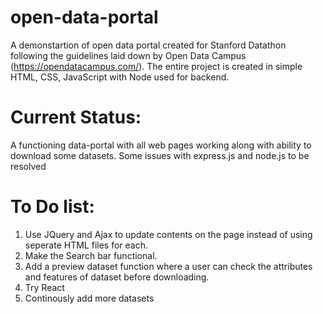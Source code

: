 # open-data-portal
A demonstartion of open data portal created for Stanford Datathon following the guidelines laid down by Open Data Campus (https://opendatacampus.com/). The entire project is created in simple HTML, CSS, JavaScript with Node used for backend. 

# Current Status:
A functioning data-portal with all web pages working along with ability to download some datasets. Some issues with express.js and node.js to be resolved

# To Do list:
1. Use JQuery and Ajax to update contents on the page instead of using seperate HTML files for each.
2. Make the Search bar functional.
3. Add a preview dataset function where a user can check the attributes and features of dataset before downloading.
4. Try React 
5. Continously add more datasets

